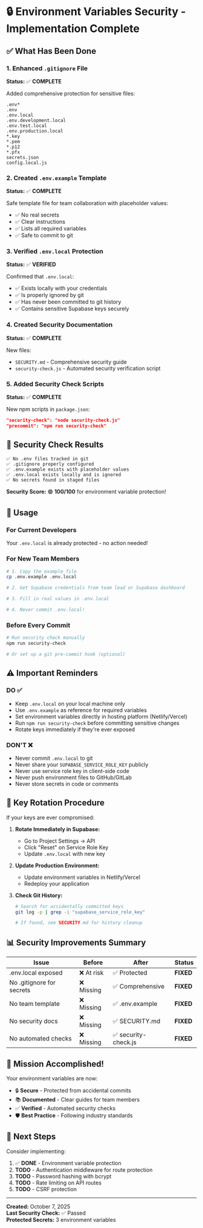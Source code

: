 # 🔒 Environment Variables Security - Implementation Complete

## ✅ What Has Been Done

### 1. Enhanced `.gitignore` File
**Status:** ✅ **COMPLETE**

Added comprehensive protection for sensitive files:
```gitignore
.env*
.env
.env.local
.env.development.local
.env.test.local
.env.production.local
*.key
*.pem
*.p12
*.pfx
secrets.json
config.local.js
```

### 2. Created `.env.example` Template
**Status:** ✅ **COMPLETE**

Safe template file for team collaboration with placeholder values:
- ✅ No real secrets
- ✅ Clear instructions
- ✅ Lists all required variables
- ✅ Safe to commit to git

### 3. Verified `.env.local` Protection
**Status:** ✅ **VERIFIED**

Confirmed that `.env.local`:
- ✅ Exists locally with your credentials
- ✅ Is properly ignored by git
- ✅ Has never been committed to git history
- ✅ Contains sensitive Supabase keys securely

### 4. Created Security Documentation
**Status:** ✅ **COMPLETE**

New files:
- `SECURITY.md` - Comprehensive security guide
- `security-check.js` - Automated security verification script

### 5. Added Security Check Scripts
**Status:** ✅ **COMPLETE**

New npm scripts in `package.json`:
```json
"security-check": "node security-check.js"
"precommit": "npm run security-check"
```

## 🎯 Security Check Results

```
✅ No .env files tracked in git
✅ .gitignore properly configured
✅ .env.example exists with placeholder values
✅ .env.local exists locally and is ignored
✅ No secrets found in staged files
```

**Security Score:** 🟢 **100/100** for environment variable protection!

## 🚀 Usage

### For Current Developers
Your `.env.local` is already protected - no action needed!

### For New Team Members
```bash
# 1. Copy the example file
cp .env.example .env.local

# 2. Get Supabase credentials from team lead or Supabase dashboard

# 3. Fill in real values in .env.local

# 4. Never commit .env.local!
```

### Before Every Commit
```bash
# Run security check manually
npm run security-check

# Or set up a git pre-commit hook (optional)
```

## ⚠️ Important Reminders

### DO ✅
- Keep `.env.local` on your local machine only
- Use `.env.example` as reference for required variables
- Set environment variables directly in hosting platform (Netlify/Vercel)
- Run `npm run security-check` before committing sensitive changes
- Rotate keys immediately if they're ever exposed

### DON'T ❌
- Never commit `.env.local` to git
- Never share your `SUPABASE_SERVICE_ROLE_KEY` publicly
- Never use service role key in client-side code
- Never push environment files to GitHub/GitLab
- Never store secrets in code or comments

## 🔄 Key Rotation Procedure

If your keys are ever compromised:

1. **Rotate Immediately in Supabase:**
   - Go to Project Settings → API
   - Click "Reset" on Service Role Key
   - Update `.env.local` with new key

2. **Update Production Environment:**
   - Update environment variables in Netlify/Vercel
   - Redeploy your application

3. **Check Git History:**
   ```bash
   # Search for accidentally committed keys
   git log -p | grep -i "supabase_service_role_key"
   
   # If found, see SECURITY.md for history cleanup
   ```

## 📊 Security Improvements Summary

| Issue | Before | After | Status |
|-------|--------|-------|--------|
| .env.local exposed | ❌ At risk | ✅ Protected | **FIXED** |
| No .gitignore for secrets | ❌ Missing | ✅ Comprehensive | **FIXED** |
| No team template | ❌ Missing | ✅ .env.example | **FIXED** |
| No security docs | ❌ Missing | ✅ SECURITY.md | **FIXED** |
| No automated checks | ❌ Missing | ✅ security-check.js | **FIXED** |

## 🎉 Mission Accomplished!

Your environment variables are now:
- 🔒 **Secure** - Protected from accidental commits
- 📚 **Documented** - Clear guides for team members
- ✅ **Verified** - Automated security checks
- 🛡️ **Best Practice** - Following industry standards

## 🔗 Next Steps

Consider implementing:
1. ✅ **DONE** - Environment variable protection
2. **TODO** - Authentication middleware for route protection
3. **TODO** - Password hashing with bcrypt
4. **TODO** - Rate limiting on API routes
5. **TODO** - CSRF protection

---

**Created:** October 7, 2025  
**Last Security Check:** ✅ Passed  
**Protected Secrets:** 3 environment variables
